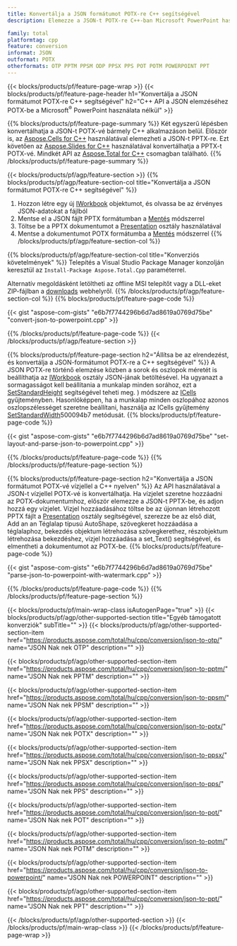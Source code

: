 ```yaml
---
title: Konvertálja a JSON formátumot POTX-re C++ segítségével
description: Elemezze a JSON-t POTX-re C++-ban Microsoft PowerPoint használata nélkül

family: total
platformtag: cpp
feature: conversion
informat: JSON
outformat: POTX
otherformats: OTP PPTM PPSM ODP PPSX PPS POT POTM POWERPOINT PPT
---
```

{{< blocks/products/pf/feature-page-wrap >}}
{{< blocks/products/pf/feature-page-header h1="Konvertálja a JSON formátumot POTX-re C++ segítségével" h2="C++ API a JSON elemzéséhez POTX-be a Microsoft<sup>&reg;</sup> PowerPoint használata nélkül" >}}

{{% blocks/products/pf/feature-page-summary %}}
Két egyszerű lépésben konvertálhatja a JSON-t POTX-vé bármely C++ alkalmazáson belül. Először is, az [Aspose.Cells for C++](https://products.aspose.com/cells/cpp/) használatával elemezheti a JSON-t PPTX-re. Ezt követően az [Aspose.Slides for C++](https://products.aspose.com/slides/cpp/) használatával konvertálhatja a PPTX-t POTX-vé. Mindkét API az [Aspose.Total for C++](https://products.aspose.com/total/cpp/) csomagban található. 
{{% /blocks/products/pf/feature-page-summary  %}}

{{< blocks/products/pf/agp/feature-section >}}
{{% blocks/products/pf/agp/feature-section-col title="Konvertálja a JSON formátumot POTX-re C++ segítségével" %}}
1. Hozzon létre egy új [IWorkbook](https://reference.aspose.com/cells/cpp/class/aspose.cells.i_workbook) objektumot, és olvassa be az érvényes JSON-adatokat a fájlból
2. Mentse el a JSON fájlt PPTX formátumban a [Mentés](https://reference.aspose.com/cells/cpp/class/aspose.cells.i_workbook#a9460f52a2dec8f4bf623a4905167d997) módszerrel
3. Töltse be a PPTX dokumentumot a [Presentation](https://reference.aspose.com/slides/cpp/class/aspose.slides.presentation) osztály használatával
4. Mentse a dokumentumot POTX formátumba a [Mentés](https://reference.aspose.com/slides/cpp/class/aspose.slides.presentation#afcd59ec697bf05c10f78c3869de2ec9e) módszerrel
{{% /blocks/products/pf/agp/feature-section-col %}}

{{% blocks/products/pf/agp/feature-section-col title="Konverziós követelmények" %}}
Telepítés a Visual Studio Package Manager konzolján keresztül az ```Install-Package Aspose.Total.Cpp``` paraméterrel.

Alternatív megoldásként letöltheti az offline MSI telepítőt vagy a DLL-eket ZIP-fájlban a [downloads](https://downloads.aspose.com/total/cpp) webhelyről.
{{% /blocks/products/pf/agp/feature-section-col %}}
{{% blocks/products/pf/feature-page-code %}}

{{< gist "aspose-com-gists" "e6b7f7744296b6d7ad8619a0769d75be" "convert-json-to-powerpoint.cpp" >}}



{{% /blocks/products/pf/feature-page-code %}}
{{< /blocks/products/pf/agp/feature-section >}}

{{% blocks/products/pf/feature-page-section  h2="Állítsa be az elrendezést, és konvertálja a JSON-formátumot POTX-re a C++ segítségével" %}}
A JSON POTX-re történő elemzése közben a sorok és oszlopok méretét is beállíthatja az [IWorkbook](https://reference.aspose.com/cells/cpp/class/aspose.cells.i_workbook) osztály JSON-jának betöltésével. Ha ugyanazt a sormagasságot kell beállítania a munkalap minden sorához, ezt a [SetStandardHeight](https://reference.aspose.com/cells/cpp/class/aspose.cells.i_cell#a0b79a3163e2b601aa1b6a6a673f16a673f) segítségével teheti meg. ) módszere az [ICells](https://reference.aspose.com/cells/cpp/class/aspose.cells.i_cell) gyűjteményben. Hasonlóképpen, ha a munkalap minden oszlopához azonos oszlopszélességet szeretne beállítani, használja az ICells gyűjtemény [SetStandardWidth](https://reference.aspose.com/cells/cpp/class/aspose.cells.i_cell#a48f5dbccc3bf4bb9e6e882094b7)500094b7 metódusát.
{{% blocks/products/pf/feature-page-code %}}

{{< gist "aspose-com-gists" "e6b7f7744296b6d7ad8619a0769d75be" "set-layout-and-parse-json-to-powerpoint.cpp" >}}

{{% /blocks/products/pf/feature-page-code  %}}
{{% /blocks/products/pf/feature-page-section %}}

{{% blocks/products/pf/feature-page-section  h2="Konvertálja a JSON formátumot POTX-vé vízjellel a C++ nyelven" %}}
Az API használatával a JSON-t vízjellel POTX-vé is konvertálhatja. Ha vízjelet szeretne hozzáadni az POTX-dokumentumhoz, először elemezze a JSON-t PPTX-be, és adjon hozzá egy vízjelet. Vízjel hozzáadásához töltse be az újonnan létrehozott PPTX fájlt a [Presentation](https://reference.aspose.com/slides/cpp/class/aspose.slides.presentation) osztály segítségével, szerezze be az első diát, Add an an Téglalap típusú AutoShape, szövegkeret hozzáadása a téglalaphoz, bekezdés objektum létrehozása szövegkerethez, részobjektum létrehozása bekezdéshez, vízjel hozzáadása a set_Text() segítségével, és elmentheti a dokumentumot az POTX-be.
{{% blocks/products/pf/feature-page-code %}}

{{< gist "aspose-com-gists" "e6b7f7744296b6d7ad8619a0769d75be" "parse-json-to-powerpoint-with-watermark.cpp" >}}

{{% /blocks/products/pf/feature-page-code  %}}
{{% /blocks/products/pf/feature-page-section %}}

{{< blocks/products/pf/main-wrap-class isAutogenPage="true" >}}
{{< blocks/products/pf/agp/other-supported-section title="Egyéb támogatott konverziók" subTitle="" >}}
{{< blocks/products/pf/agp/other-supported-section-item href="https://products.aspose.com/total/hu/cpp/conversion/json-to-otp/" name="JSON Nak nek OTP" description="" >}}

{{< blocks/products/pf/agp/other-supported-section-item href="https://products.aspose.com/total/hu/cpp/conversion/json-to-pptm/" name="JSON Nak nek PPTM" description="" >}}

{{< blocks/products/pf/agp/other-supported-section-item href="https://products.aspose.com/total/hu/cpp/conversion/json-to-ppsm/" name="JSON Nak nek PPSM" description="" >}}

{{< blocks/products/pf/agp/other-supported-section-item href="https://products.aspose.com/total/hu/cpp/conversion/json-to-potx/" name="JSON Nak nek POTX" description="" >}}

{{< blocks/products/pf/agp/other-supported-section-item href="https://products.aspose.com/total/hu/cpp/conversion/json-to-ppsx/" name="JSON Nak nek PPSX" description="" >}}

{{< blocks/products/pf/agp/other-supported-section-item href="https://products.aspose.com/total/hu/cpp/conversion/json-to-pps/" name="JSON Nak nek PPS" description="" >}}

{{< blocks/products/pf/agp/other-supported-section-item href="https://products.aspose.com/total/hu/cpp/conversion/json-to-pot/" name="JSON Nak nek POT" description="" >}}

{{< blocks/products/pf/agp/other-supported-section-item href="https://products.aspose.com/total/hu/cpp/conversion/json-to-potm/" name="JSON Nak nek POTM" description="" >}}

{{< blocks/products/pf/agp/other-supported-section-item href="https://products.aspose.com/total/hu/cpp/conversion/json-to-powerpoint/" name="JSON Nak nek POWERPOINT" description="" >}}

{{< blocks/products/pf/agp/other-supported-section-item href="https://products.aspose.com/total/hu/cpp/conversion/json-to-ppt/" name="JSON Nak nek PPT" description="" >}}


{{< /blocks/products/pf/agp/other-supported-section >}}
{{< /blocks/products/pf/main-wrap-class >}}
{{< /blocks/products/pf/feature-page-wrap >}}